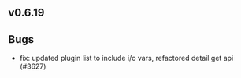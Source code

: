 ## v0.6.19

## Bugs
- fix: updated plugin list to include i/o vars, refactored detail get api (#3627)
